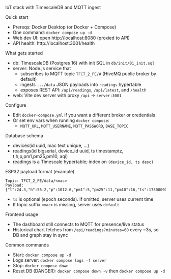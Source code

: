 IoT stack with TimescaleDB and MQTT ingest

Quick start
- Prereqs: Docker Desktop (or Docker + Compose)
- One command: `docker compose up -d`
- Web dev UI: open http://localhost:8080 (proxied to API)
- API health: http://localhost:3001/health

What gets started
- db: TimescaleDB (Postgres 16) with init SQL in `db/init/01_init.sql`
- server: Node.js service that
  - subscribes to MQTT topic `TFCT_2_PE/#` (HiveMQ public broker by default)
  - ingests `.../data` JSON payloads into `readings` hypertable
  - exposes REST API: `/api/readings`, `/api/latest`, and `/health`
- web: Vite dev server with proxy `/api` → `server:3001`

Configure
- Edit `docker-compose.yml` if you want a different broker or credentials
- Or set env vars when running `docker compose`:
  - `MQTT_URL`, `MQTT_USERNAME`, `MQTT_PASSWORD`, `BASE_TOPIC`

Database schema
- devices(id uuid, mac text unique, ...)
- readings(id bigserial, device_id uuid, ts timestamptz, t,h,p,pm1,pm25,pm10, aqi)
- readings is a Timescale hypertable; index on `(device_id, ts desc)`

ESP32 payload format (example)
```
Topic: TFCT_2_PE/data/<mac>
Payload: {"t":24.3,"h":55.2,"p":1012.6,"pm1":5,"pm25":11,"pm10":16,"ts":1730000000}
```
- `ts` is optional (epoch seconds). If omitted, server uses current time
- If topic suffix `<mac>` is missing, server uses `default`

Frontend usage
- The dashboard still connects to MQTT for presence/live status
- Historical chart fetches from `/api/readings?minutes=60` every ~3s, so DB and graph stay in sync

Common commands
- Start: `docker compose up -d`
- Logs server: `docker compose logs -f server`
- Stop: `docker compose down`
- Reset DB (DANGER): `docker compose down -v` then `docker compose up -d`

